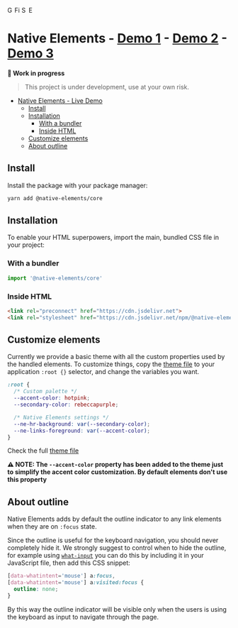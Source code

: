 <img width="16px" alt="Google Chrome" src="https://goo.gl/U987PH"><img width="16px" alt="Firefox" src="https://bit.ly/35SKj4D"><img width="16px" alt="Safari" src="https://goo.gl/S1vPDZ"><img width="16px" alt="Edge" src="https://bit.ly/2MnqnyS">

# Native Elements - [Demo 1](https://native-elements.stackblitz.io/) - [Demo 2](https://xity-starter.netlify.com) - [Demo 3](https://equinusocio.dev)

**🚧 Work in progress**
> This project is under development, use at your own risk.

- [Native Elements - Live Demo](#native-elements---live-demo)
  - [Install](#install)
  - [Installation](#installation)
    - [With a bundler](#with-a-bundler)
    - [Inside HTML](#inside-html)
  - [Customize elements](#customize-elements)
  - [About outline](#about-outline)

## Install

Install the package with your package manager:

```bash
yarn add @native-elements/core
```

## Installation

To enable your HTML superpowers, import the main, bundled CSS file in your project:

### With a bundler

```js
import '@native-elements/core'
```

### Inside HTML

```html
<link rel="preconnect" href="https://cdn.jsdelivr.net">
<link rel="stylesheet" href="https://cdn.jsdelivr.net/npm/@native-elements/core/dist/native-elements.min.css">
```

## Customize elements

Currently we provide a basic theme with all the custom properties used by the handled elements. To customize things, copy the [theme file](/theme.css) to your application `:root {}` selector, and change the variables you want.

```css
:root {
  /* Custom palette */
  --accent-color: hotpink;
  --secondary-color: rebeccapurple;

  /* Native Elements settings */
  --ne-hr-background: var(--secondary-color);
  --ne-links-foreground: var(--accent-color);
}
```

Check the full [theme file](/theme.css)

**⚠️ NOTE: The `--accent-color` property has been added to the theme just to simplify the accent color customization. By default elements don't use this property**

## About outline

Native Elements adds by default the outline indicator to any link elements when they are on `:focus` state.

Since the outline is useful for the keyboard navigation, you should never completely hide it. We strongly suggest to control when to hide the outline, for example using [`what-input`](https://github.com/ten1seven/what-input) you can do this by including it in your JavaScript file, then add this CSS snippet:

```css
[data-whatintent='mouse'] a:focus,
[data-whatintent='mouse'] a:visited:focus {
  outline: none;
}
```

By this way the outline indicator will be visible only when the users is using the keyboard as input to navigate through the page.

